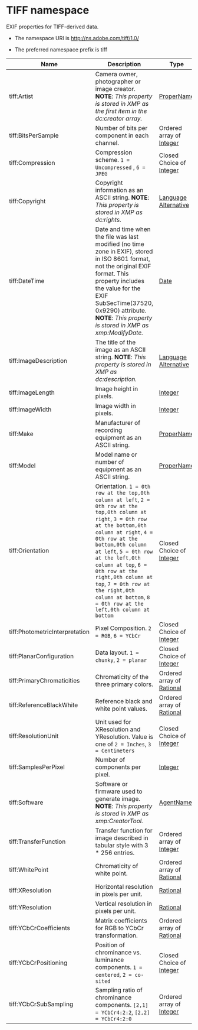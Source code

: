 # TIFF namespace

EXIF properties for TIFF-derived data.

- The namespace URI is http://ns.adobe.com/tiff/1.0/

- The preferred namespace prefix is tiff

|Name|Description|Type|
|----|-----------|----|
|tiff:Artist|Camera owner, photographer or image creator. **NOTE**: *This property is stored in XMP as the first item in the dc:creator array.*  |[ProperName](./XMPDataTypes/CoreProperties.md#ProperName)|
|tiff:BitsPerSample|Number of bits per component in each channel.  |Ordered array of [Integer](./XMPDataTypes/CoreProperties.md#Integer)|
|tiff:Compression|Compression scheme. `1 = Uncompressed` , `6 = JPEG`  |Closed Choice of [Integer](./XMPDataTypes/CoreProperties.md#Integer)|
|tiff:Copyright|Copyright information as an ASCII string. **NOTE**: *This property is stored in XMP as dc:rights.*  |[Language Alternative](./XMPDataTypes/CoreProperties.md#LanguageAlternative)|
|tiff:DateTime|Date and time when the file was last modified (no time zone in EXIF), stored in ISO 8601 format, not the original EXIF format. This property includes the value for the EXIF SubSecTime(37520, 0x9290) attribute. **NOTE**: *This property is stored in XMP as xmp:ModifyDate.*  |[Date](./XMPDataTypes/CoreProperties.md#Date)|
|tiff:ImageDescription|The title of the image as an ASCII string. **NOTE**: *This property is stored in XMP as dc:description.*  |[Language Alternative](./XMPDataTypes/CoreProperties.md#LanguageAlternative)|
|tiff:ImageLength|Image height in pixels.  |[Integer](./XMPDataTypes/CoreProperties.md#Integer)|
|tiff:ImageWidth|Image width in pixels.  |[Integer](./XMPDataTypes/CoreProperties.md#Integer)|
|tiff:Make|Manufacturer of recording equipment as an ASCII string.  |[ProperName](./XMPDataTypes/CoreProperties.md#ProperName)|
|tiff:Model|Model name or number of equipment as an ASCII string.  |[ProperName](./XMPDataTypes/CoreProperties.md#ProperName)|
|tiff:Orientation|Orientation. `1 = 0th row at the top,0th column at left`,        `2 = 0th row at the top,0th column at right`,         `3 = 0th row at the bottom,0th column at right`,         `4 = 0th row at the bottom,0th column at left`,         `5 = 0th row at the left,0th column at top`,         `6 = 0th row at the right,0th column at top`,         `7 = 0th row at the right,0th column at bottom`,        `8 = 0th row at the left,0th column at bottom`   |Closed Choice of [Integer](./XMPDataTypes/CoreProperties.md#Integer)|
|tiff:PhotometricInterpretation|Pixel Composition. `2 = RGB`, `6 = YCbCr`  |Closed Choice of [Integer](./XMPDataTypes/CoreProperties.md#Integer)|
|tiff:PlanarConfiguration|Data layout. `1 = chunky`, `2 = planar`  |Closed Choice of [Integer](./XMPDataTypes/CoreProperties.md#Integer)|
|tiff:PrimaryChromaticities|Chromaticity of the three primary colors.  |Ordered array of [Rational](./XMPDataTypes/CoreProperties.md#Rational)|
|tiff:ReferenceBlackWhite|Reference black and white point values.  |Ordered array of [Rational](./XMPDataTypes/CoreProperties.md#Rational)|
|tiff:ResolutionUnit|Unit used for XResolution and YResolution. Value is one of `2 = Inches`, `3 = Centimeters`  |Closed Choice of [Integer](./XMPDataTypes/CoreProperties.md#Integer)|
|tiff:SamplesPerPixel|Number of components per pixel.  |[Integer](./XMPDataTypes/CoreProperties.md#Integer)|
|tiff:Software|Software or firmware used to generate image. **NOTE**: *This property is stored in XMP as xmp:CreatorTool.*  |[AgentName](./XMPDataTypes/CoreProperties.md#AgentName)|
|tiff:TransferFunction|Transfer function for image described in tabular style with 3 * 256 entries.  |Ordered array of [Integer](./XMPDataTypes/CoreProperties.md#Integer)|
|tiff:WhitePoint|Chromaticity of white point.  |Ordered array of [Rational](./XMPDataTypes/CoreProperties.md#Rational)|
|tiff:XResolution|Horizontal resolution in pixels per unit.  |[Rational](./XMPDataTypes/CoreProperties.md#Rational)|
|tiff:YResolution|Vertical resolution in pixels per unit.  |[Rational](./XMPDataTypes/CoreProperties.md#Rational)|
|tiff:YCbCrCoefficients|Matrix coefficients for RGB to YCbCr transformation.  |Ordered array of [Rational](./XMPDataTypes/CoreProperties.md#Rational)|
|tiff:YCbCrPositioning|Position of chrominance vs. luminance components. `1 = centered`, `2 = co-sited`  |Closed Choice of [Integer](./XMPDataTypes/CoreProperties.md#Integer)|
|tiff:YCbCrSubSampling|Sampling ratio of chrominance components.         `[2,1] = YCbCr4:2:2`,        `[2,2] = YCbCr4:2:0`  |Ordered array of [Integer](./XMPDataTypes/CoreProperties.md#Integer)|
